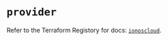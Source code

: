 # `provider`

Refer to the Terraform Registory for docs: [`ionoscloud`](https://registry.terraform.io/providers/ionos-cloud/ionoscloud/6.4.6/docs).
